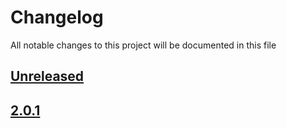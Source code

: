 # Changelog
All notable changes to this project will be documented in this file

[unreleased]: https://github.com/eugenesvk/KeyboardNavigation/compare/2.0.1...HEAD
## [Unreleased]
<!-- - __Added__ -->
  <!-- + :sparkles:  -->
  <!-- new features -->
<!-- - __Changed__ -->
  <!-- +   -->
  <!-- changes in existing functionality -->
<!-- - __Fixed__ -->
  <!-- + :beetle:  -->
  <!-- bug fixes -->
<!-- - __Deprecated__ -->
  <!-- + :poop:  -->
  <!-- soon-to-be removed features -->
<!-- - __Removed__ -->
  <!-- + :wastebasket:  -->
  <!-- now removed features -->
<!-- - __Security__ -->
  <!-- + :lock:  -->
  <!-- vulnerabilities -->

[2.0.1]: https://github.com/eugenesvk/KeyboardNavigation/releases/tag/2.0.1
## [2.0.1]
